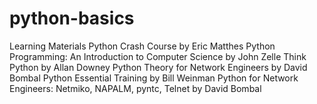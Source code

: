 # python-basics
Learning Materials
Python Crash Course by Eric Matthes
Python Programming: An Introduction to Computer Science by John Zelle 
Think Python by Allan Downey
Python Theory for Network Engineers by David Bombal
Python Essential Training by Bill Weinman
Python for Network Engineers: Netmiko, NAPALM, pyntc, Telnet by David Bombal
